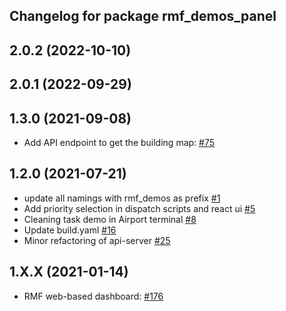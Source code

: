 ## Changelog for package rmf_demos_panel

2.0.2 (2022-10-10)
------------------

2.0.1 (2022-09-29)
------------------

1.3.0 (2021-09-08)
------------------
* Add API endpoint to get the building map: [#75]( https://github.com/open-rmf/rmf_demos/pull/75/)

1.2.0 (2021-07-21)
------------------
* update all namings with rmf_demos as prefix [#1](https://github.com/open-rmf/rmf_demos/pull/1)
* Add priority selection in dispatch scripts and react ui [#5](https://github.com/open-rmf/rmf_demos/pull/5)
* Cleaning task demo in Airport terminal [#8](https://github.com/open-rmf/rmf_demos/pull/8)
* Update build.yaml [#16](https://github.com/open-rmf/rmf_demos/pull/16)
* Minor refactoring of api-server [#25](https://github.com/open-rmf/rmf_demos/pull/25)

1.X.X (2021-01-14)
------------------
* RMF web-based dashboard: [#176](https://github.com/osrf/rmf_demos/pull/176)

